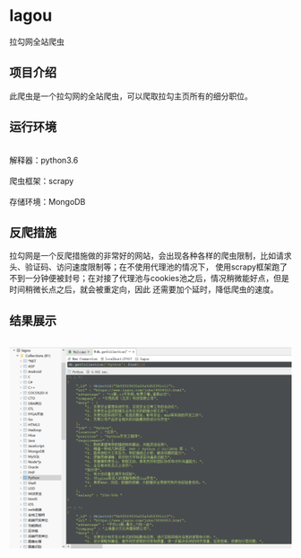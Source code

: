 # lagou
拉勾网全站爬虫

## 项目介绍
此爬虫是一个拉勾网的全站爬虫，可以爬取拉勾主页所有的细分职位。

## 运行环境
<br>解释器：python3.6 </br>
<br>爬虫框架：scrapy  </br>
<br>存储环境：MongoDB </br>

## 反爬措施
拉勾网是一个反爬措施做的非常好的网站，会出现各种各样的爬虫限制，比如请求头、验证码、访问速度限制等；在不使用代理池的情况下，
使用scrapy框架跑了不到一分钟便被封号；在对接了代理池与cookies池之后，情况稍微能好点，但是时间稍微长点之后，就会被重定向，因此
还需要加个延时，降低爬虫的速度。

## 结果展示
<br> ![结果](https://github.com/ZZShi/lagou/blob/master/lagou/result/result.png)
